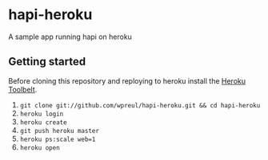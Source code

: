 hapi-heroku
===========

A sample app running hapi on heroku


## Getting started

Before cloning this repository and reploying to heroku install the [Heroku Toolbelt](https://toolbelt.heroku.com/).

1. `git clone git://github.com/wpreul/hapi-heroku.git && cd hapi-heroku`
2. `heroku login`
3. `heroku create`
4. `git push heroku master`
5. `heroku ps:scale web=1`
5. `heroku open`
